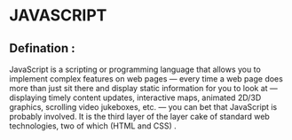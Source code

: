  # JAVASCRIPT 
## Defination :
JavaScript is a scripting or programming language that allows you to implement complex features on web pages — every time a web page does more than just sit there and display static information for you to look at — displaying timely content updates, interactive maps, animated 2D/3D graphics, scrolling video jukeboxes, etc. — you can bet that JavaScript is probably involved. It is the third layer of the layer cake of standard web technologies, two of which (HTML and CSS) .
